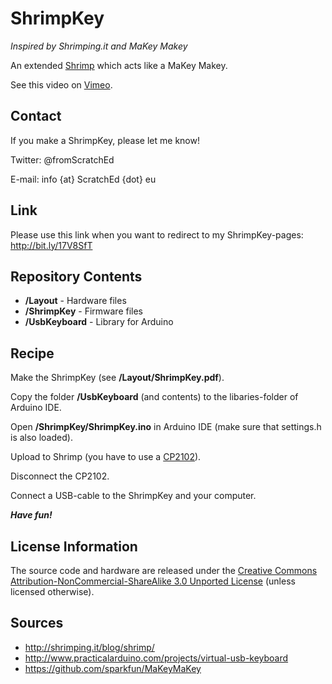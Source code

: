ShrimpKey
===========
*Inspired by Shrimping.it and MaKey Makey*

An extended [Shrimp](http://www.shrimping.it/blog/shrimp) which acts like a MaKey Makey. 

See this video on [Vimeo](http://bit.ly/116lLel).


Contact
-------
If you make a ShrimpKey, please let me know!

Twitter: @fromScratchEd

E-mail: info {at} ScratchEd {dot} eu

Link
----
Please use this link when you want to redirect to my ShrimpKey-pages:
http://bit.ly/17V8SfT

Repository Contents
-------------------
* **/Layout** - Hardware files
* **/ShrimpKey** - Firmware files
* **/UsbKeyboard** - Library for Arduino

Recipe
------
Make the ShrimpKey (see **/Layout/ShrimpKey.pdf**).

Copy the folder **/UsbKeyboard** (and contents) to the libaries-folder of Arduino IDE.

Open **/ShrimpKey/ShrimpKey.ino** in Arduino IDE (make sure that settings.h is also loaded).

Upload to Shrimp (you have to use a [CP2102](http://www.aliexpress.com/store/product/New-Shop-Sale-5pcs-lot-CP2102-Serial-Converter-USB-2-0-To-TTL-UART-6PIN-Module/213957_623537804.html)).

Disconnect the CP2102.

Connect a USB-cable to the ShrimpKey and your computer.

***Have fun!***

License Information
-------------------

The source code and hardware are released under the [Creative Commons Attribution-NonCommercial-ShareAlike 3.0 Unported License](http://creativecommons.org/licenses/by-nc-sa/3.0/) (unless licensed otherwise). 


Sources
-------
* http://shrimping.it/blog/shrimp/
* http://www.practicalarduino.com/projects/virtual-usb-keyboard
* https://github.com/sparkfun/MaKeyMaKey
